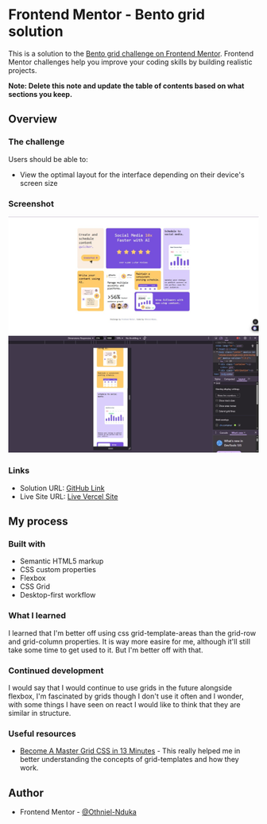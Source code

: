 # Frontend Mentor - Bento grid solution

This is a solution to the [Bento grid challenge on Frontend Mentor](https://www.frontendmentor.io/challenges/bento-grid-RMydElrlOj). Frontend Mentor challenges help you improve your coding skills by building realistic projects. 


**Note: Delete this note and update the table of contents based on what sections you keep.**

## Overview

### The challenge

Users should be able to:

- View the optimal layout for the interface depending on their device's screen size

### Screenshot

![Desktop View](./Screenshot/bento_screenshotDesktop.jpg)
![Mobile View](./Screenshot/bento_screenshotMobile.jpg)


### Links

- Solution URL: [GitHub Link](https://github.com/Othniel-Nduka/FM-Bento_Grid)
- Live Site URL: [Live Vercel Site](https://fm-bento-grid-lyart.vercel.app/)

## My process

### Built with

- Semantic HTML5 markup
- CSS custom properties
- Flexbox
- CSS Grid
- Desktop-first workflow


### What I learned

I learned that I'm better off using css grid-template-areas than the grid-row and grid-column properties. It is way more easire for me, although it'll still take some time to get used to it. But I'm better off with that.



### Continued development

I would say that I would continue to use grids in the future alongside flexbox, I'm fascinated by grids though I don't use it often and I wonder, with some things I have seen on react I would like to think that they are similar in structure.



### Useful resources

- [Become A Master Grid CSS in 13 Minutes]([https://www.example.com](https://youtu.be/xI9G0Zh5DVA?si=h4WCced4R9OO0QSy)) - This really helped me in better understanding the concepts of grid-templates and how they work.
## Author

- Frontend Mentor - [@Othniel-Nduka](https://www.frontendmentor.io/profile/Othniel-Nduka)

